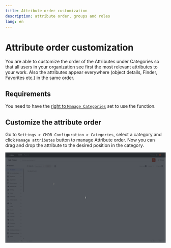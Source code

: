 ```yaml
---
title: Attribute order customization
description: attribute order, groups and roles
lang: en
---
```


# Attribute order customization

You are able to customize the order of the Attributes under Categories so that all users in your organization see first the most relevant attributes to your work. Also the attributes appear everywhere (object details, Finder, Favorites etc.) in the same order.

## Requirements

You need to have the [right to `Manage Categories`](rights-and-permissions.md) set to use the function.

## Customize the attribute order

Go to `Settings > CMDB Configuration > Categories`, select a category and click `Manage attributes` button to manage Attribute order.
Now you can drag and drop the attribute to the desired position in the category.

[![Customize attribute order](../img/screenshots/admin/om-5-customize-attribute-order.gif)](../img/screenshots/admin/om-5-customize-attribute-order.gif)

